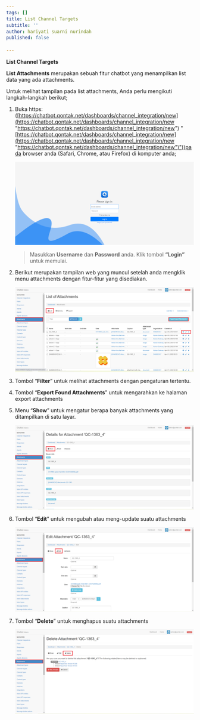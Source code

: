 ```yaml
---
tags: []
title: List Channel Targets
subtitle: ''
author: hariyati suarni nurindah
published: false

---
```

**List Channel Targets**

**List Attachments** merupakan sebuah fitur chatbot yang menampilkan list data yang ada attachments.

Untuk melihat tampilan pada list attachments, Anda perlu mengikuti langkah-langkah berikut;

1. Buka https: ([https://chatbot.qontak.net/dashboards/channel_integration/new](https://chatbot.qontak.net/dashboards/channel_integration/new "https://chatbot.qontak.net/dashboards/channel_integration/new") "[https://chatbot.qontak.net/dashboards/channel_integration/new](https://chatbot.qontak.net/dashboards/channel_integration/new "https://chatbot.qontak.net/dashboards/channel_integration/new")"))pada browser anda (Safari, Chrome, atau Firefox) di komputer anda;

   ![](/uploads/channell.PNG)

   > Masukkan **Username** dan **Password** anda. Klik tombol **“Login”** untuk memulai.
2. Berikut merupakan tampilan web yang muncul setelah anda mengklik menu attachments dengan fitur-fitur yang disediakan.

   ![](/uploads/attachmentupdate1.PNG)
3. Tombol “**Filter**” untuk melihat attachments dengan pengaturan tertentu.
4. Tombol “**Export Found Attachments**” untuk mengarahkan ke halaman export attachments
5. Menu “**Show**” untuk mengatur berapa banyak attachments yang ditampilkan di satu layar.

   ![](/uploads/attachmentupdate2.PNG)
6. Tombol “**Edit**” untuk mengubah atau meng-update suatu attachments

   ![](/uploads/attachmentupdate3.PNG)
7. Tombol “**Delete**” untuk menghapus suatu attachments

   ![](/uploads/attachmentupdate4.PNG)